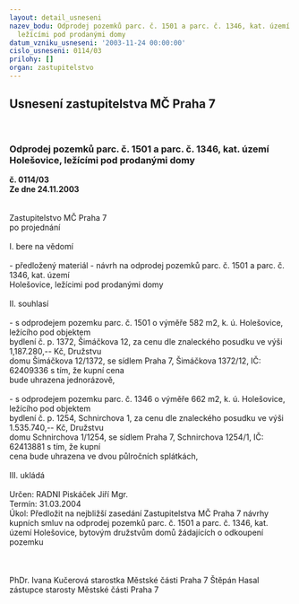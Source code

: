 ```yaml
---
layout: detail_usneseni
nazev_bodu: Odprodej pozemků parc. č. 1501 a parc. č. 1346, kat. území Holešovice,
  ležícími pod prodanými domy
datum_vzniku_usneseni: '2003-11-24 00:00:00'
cislo_usneseni: 0114/03
prilohy: []
organ: zastupitelstvo
---
```

<div id="ucUsn_pList" class="usn">
	<span><h2>Usnesení zastupitelstva MČ Praha 7 </h2>
<br></span><div class="standBody">
<span><h3>Odprodej pozemků parc. č. 1501 a parc. č. 1346, kat. území Holešovice, ležícími pod prodanými domy</h3></span><div class="center">
		<strong>č. 0114/03</strong><br>
	</div>
<div class="center">
		<strong>Ze dne 24.11.2003</strong><br><br>
	</div>
<br>Zastupitelstvo MČ Praha 7<br>po projednání<br><br>I.	bere na vědomí<br><br> - předložený materiál - návrh na odprodej pozemků parc. č. 1501 a parc. č. 1346, kat. území    <br>  Holešovice, ležícimi pod  prodanými  domy<br><br>II.	souhlasí <br><br>- s odprodejem pozemku parc. č. 1501 o výměře 582 m2, k. ú. Holešovice, ležícího pod objektem <br>  bydlení č. p. 1372, Šimáčkova 12, za cenu dle znaleckého posudku ve výši 1,187.280,-- Kč, Družstvu <br>  domu Šimáčkova 12/1372, se sídlem Praha 7, Šimáčkova 1372/12, IČ: 62409336 s tím, že kupní cena <br>  bude uhrazena jednorázově,<br><br>- s odprodejem pozemku parc. č. 1346 o výměře 662 m2, k. ú. Holešovice, ležícího pod objektem <br>  bydlení č. p. 1254, Schnirchova 1, za cenu dle znaleckého posudku ve výši 1.535.740,-- Kč, Družstvu <br>  domu Schnirchova 1/1254,  se sídlem Praha 7, Schnirchova 1254/1, IČ: 62413881 s tím, že kupní <br>  cena bude uhrazena ve dvou půlročních  splátkách, <br><br>III.	ukládá <br><br>Určen:	RADNI Piskáček Jiří Mgr.<br>Termín: 31.03.2004<br>Úkol:	Předložit na nejbližší zasedání Zastupitelstva MČ Praha 7 návrhy kupních smluv na odprodej pozemků parc. č. 1501 a parc. č. 1346, kat. území Holešovice, bytovým družstvům domů žádajících o odkoupení pozemku  <br> <br><br> 	<br>PhDr. Ivana Kučerová starostka Městské části Praha 7	 Štěpán Hasal zástupce starosty Městské části Praha 7<br>	<br><br>
</div>
</div>